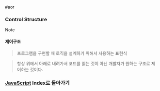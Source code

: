 #aor 
### Control Structure
>[!note]
>#### 제어구조
>
>>프로그램을 구현할 때 로직을 설계하기 위해서 사용하는 표현식
>
>>항상 위에서 아래로 내려가서 코드를 읽는 것이 아닌 개발자가 원하는 구조로 제어하는 것이다.

### [JavaScript](../../../Dev-Index/JavaScript.md) Index로 돌아가기
